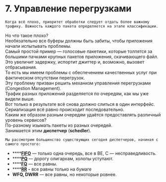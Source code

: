 # 7. Управление перегрузками

```text
Когда всё плохо, приоритет обработки следует отдать более важному трафику. Важность каждого пакета определяется на этапе классификации.   
```

Но что такое плохо?  
Необязательно все буферы должны быть забиты, чтобы приложения начали испытывать проблемы.  
Самый простой пример — голосовые пакетики, которые толпятся за большими пачками крупных пакетов приложения, скачивающего файл.  
Это увеличит задержку, испортит джиттер и, возможно, вызовет отбрасывания.  
То есть мы имеем проблемы с обеспечением качественных услуг при фактическом отсутствии перегрузок.  
Эту проблему призван решить механизм управления перегрузками \(Congestion Management\).  
Трафик разных приложений разделяется по очередям, как мы уже видели выше.  
Вот только в результате всё снова должно слиться в один интерфейс. Сериализация всё равно происходит последовательно.  
Каким же образом разным очередям удаётся предоставлять различный уровень сервисов?  
По-разному изымать пакеты из разных очередей.  
Занимается этим **диспетчер** \(**schedler**\).

```text
Мы рассмотрим большинство существующих сегодня диспетчеров, начиная с самого простого:
```

* \*\*\*\*[**FIFO**](fifo-first-in-first-out.md) — только одна очередь, все в BE, С — несправедливость.
* \*\*\*\*[**PQ**](pq-priority-queuing.md) — дорогу олигархам, холопы уступают.
* \*\*\*\*[**FQ**](fq-fair-queuing.md) — все равны.
* \*\*\*\*[**RR**](rr-round-robin.md) **-** все равны только на бумаге
* **WFQ, DWRR** — все равны, но некоторые ровнее.

